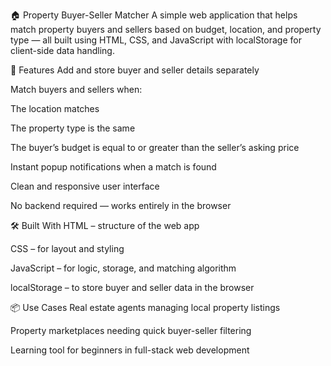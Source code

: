 🏠 Property Buyer-Seller Matcher
A simple web application that helps match property buyers and sellers based on budget, location, and property type — all built using HTML, CSS, and JavaScript with localStorage for client-side data handling.

🚀 Features
Add and store buyer and seller details separately

Match buyers and sellers when:

The location matches

The property type is the same

The buyer’s budget is equal to or greater than the seller’s asking price

Instant popup notifications when a match is found

Clean and responsive user interface

No backend required — works entirely in the browser

🛠️ Built With
HTML – structure of the web app

CSS – for layout and styling

JavaScript – for logic, storage, and matching algorithm

localStorage – to store buyer and seller data in the browser

📦 Use Cases
Real estate agents managing local property listings

Property marketplaces needing quick buyer-seller filtering

Learning tool for beginners in full-stack web development
